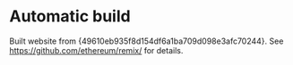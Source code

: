 # Automatic build
Built website from {49610eb935f8d154df6a1ba709d098e3afc70244}. See https://github.com/ethereum/remix/ for details.
